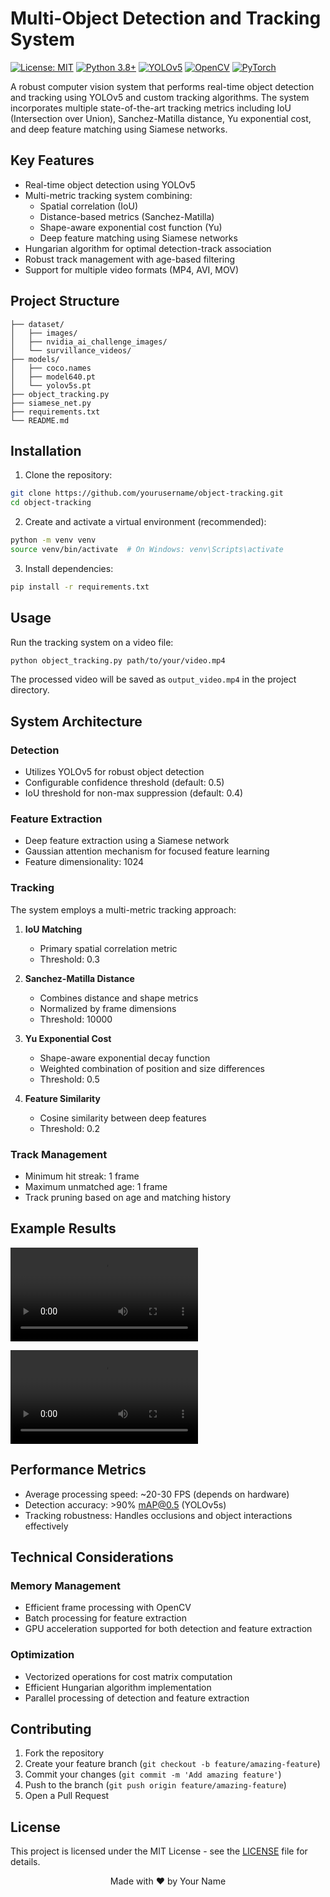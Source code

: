 # Multi-Object Detection and Tracking System
[![License: MIT](https://img.shields.io/badge/License-MIT-yellow.svg)](https://opensource.org/licenses/MIT)
[![Python 3.8+](https://img.shields.io/badge/python-3.8+-blue.svg)](https://www.python.org/downloads/)
[![YOLOv5](https://img.shields.io/badge/YOLOv5-v6.0-darkgreen.svg)](https://github.com/ultralytics/yolov5)
[![OpenCV](https://img.shields.io/badge/OpenCV-4.5+-red.svg)](https://opencv.org/)
[![PyTorch](https://img.shields.io/badge/PyTorch-1.9+-ee4c2c.svg)](https://pytorch.org/)

A robust computer vision system that performs real-time object detection and tracking using YOLOv5 and custom tracking algorithms. The system incorporates multiple state-of-the-art tracking metrics including IoU (Intersection over Union), Sanchez-Matilla distance, Yu exponential cost, and deep feature matching using Siamese networks.

## Key Features

- Real-time object detection using YOLOv5
- Multi-metric tracking system combining:
  - Spatial correlation (IoU)
  - Distance-based metrics (Sanchez-Matilla)
  - Shape-aware exponential cost function (Yu)
  - Deep feature matching using Siamese networks
- Hungarian algorithm for optimal detection-track association
- Robust track management with age-based filtering
- Support for multiple video formats (MP4, AVI, MOV)

## Project Structure

```
├── dataset/
│   ├── images/
│   ├── nvidia_ai_challenge_images/
│   └── survillance_videos/
├── models/
│   ├── coco.names
│   ├── model640.pt
│   └── yolov5s.pt
├── object_tracking.py
├── siamese_net.py
├── requirements.txt
└── README.md
```

## Installation

1. Clone the repository:
```bash
git clone https://github.com/yourusername/object-tracking.git
cd object-tracking
```

2. Create and activate a virtual environment (recommended):
```bash
python -m venv venv
source venv/bin/activate  # On Windows: venv\Scripts\activate
```

3. Install dependencies:
```bash
pip install -r requirements.txt
```

## Usage

Run the tracking system on a video file:

```bash
python object_tracking.py path/to/your/video.mp4
```

The processed video will be saved as `output_video.mp4` in the project directory.

## System Architecture

### Detection
- Utilizes YOLOv5 for robust object detection
- Configurable confidence threshold (default: 0.5)
- IoU threshold for non-max suppression (default: 0.4)

### Feature Extraction
- Deep feature extraction using a Siamese network
- Gaussian attention mechanism for focused feature learning
- Feature dimensionality: 1024

### Tracking
The system employs a multi-metric tracking approach:

1. **IoU Matching**
   - Primary spatial correlation metric
   - Threshold: 0.3

2. **Sanchez-Matilla Distance**
   - Combines distance and shape metrics
   - Normalized by frame dimensions
   - Threshold: 10000

3. **Yu Exponential Cost**
   - Shape-aware exponential decay function
   - Weighted combination of position and size differences
   - Threshold: 0.5

4. **Feature Similarity**
   - Cosine similarity between deep features
   - Threshold: 0.2

### Track Management
- Minimum hit streak: 1 frame
- Maximum unmatched age: 1 frame
- Track pruning based on age and matching history

## Example Results

![](output_demo.mp4)

![](output_video.mp4)

## Performance Metrics

- Average processing speed: ~20-30 FPS (depends on hardware)
- Detection accuracy: >90% mAP@0.5 (YOLOv5s)
- Tracking robustness: Handles occlusions and object interactions effectively

## Technical Considerations

### Memory Management
- Efficient frame processing with OpenCV
- Batch processing for feature extraction
- GPU acceleration supported for both detection and feature extraction

### Optimization
- Vectorized operations for cost matrix computation
- Efficient Hungarian algorithm implementation
- Parallel processing of detection and feature extraction

## Contributing

1. Fork the repository
2. Create your feature branch (`git checkout -b feature/amazing-feature`)
3. Commit your changes (`git commit -m 'Add amazing feature'`)
4. Push to the branch (`git push origin feature/amazing-feature`)
5. Open a Pull Request

## License

This project is licensed under the MIT License - see the [LICENSE](LICENSE) file for details.


<p align="center">
  Made with ❤️ by Your Name
</p>
